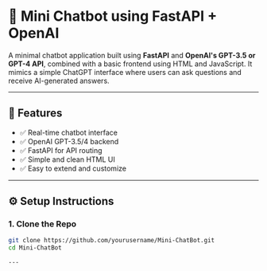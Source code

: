 # 🧠 Mini Chatbot using FastAPI + OpenAI

A minimal chatbot application built using **FastAPI** and **OpenAI's GPT-3.5 or GPT-4 API**, combined with a basic frontend using HTML and JavaScript. It mimics a simple ChatGPT interface where users can ask questions and receive AI-generated answers.

---

## 🚀 Features

- ✅ Real-time chatbot interface
- ✅ OpenAI GPT-3.5/4 backend
- ✅ FastAPI for API routing
- ✅ Simple and clean HTML UI
- ✅ Easy to extend and customize

---

## ⚙️ Setup Instructions

### 1. Clone the Repo

```bash
git clone https://github.com/yourusername/Mini-ChatBot.git
cd Mini-ChatBot

---

